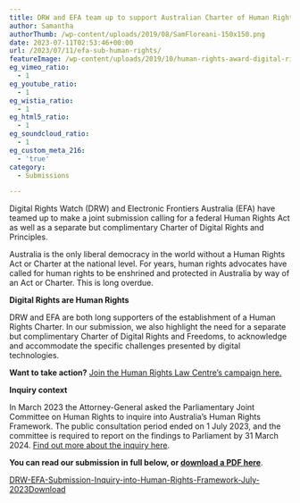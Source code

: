 ```yaml
---
title: DRW and EFA team up to support Australian Charter of Human Rights
author: Samantha
authorThumb: /wp-content/uploads/2019/08/SamFloreani-150x150.png
date: 2023-07-11T02:53:46+00:00
url: /2023/07/11/efa-sub-human-rights/
featureImage: /wp-content/uploads/2019/10/human-rights-award-digital-rights-watch.jpg
eg_vimeo_ratio:
  - 1
eg_youtube_ratio:
  - 1
eg_wistia_ratio:
  - 1
eg_html5_ratio:
  - 1
eg_soundcloud_ratio:
  - 1
eg_custom_meta_216:
  - 'true'
category:
  - Submissions

---
```

Digital Rights Watch (DRW) and Electronic Frontiers Australia (EFA) have teamed up to make a joint submission calling for a federal Human Rights Act as well as a separate but complimentary Charter of Digital Rights and Principles.

Australia is the only liberal democracy in the world without a Human Rights Act or Charter at the national level. For years, human rights advocates have called for human rights to be enshrined and protected in Australia by way of an Act or Charter. This is long overdue.

**Digital Rights are Human Rights**

DRW and EFA are both long supporters of the establishment of a Human Rights Charter. In our submission, we also highlight the need for a separate but complimentary Charter of Digital Rights and Freedoms, to acknowledge and accommodate the specific challenges presented by digital technologies.

**Want to take action?** <span style="text-decoration: underline;"><a href="https://charterofrights.org.au/" target="_blank" rel="noreferrer noopener">Join the Human Rights Law Centre&#8217;s campaign here.</a></span>

**Inquiry context**

In March 2023 the Attorney-General asked the Parliamentary Joint Committee on Human Rights to inquire into Australia&#8217;s Human Rights Framework. The public consultation period ended on 1 July 2023, and the committee is required to report on the findings to Parliament by 31 March 2024. <span style="text-decoration: underline;"><a href="https://www.aph.gov.au/Parliamentary_Business/Committees/Joint/Human_Rights/HumanRightsFramework" target="_blank" rel="noreferrer noopener">Find out more about the inquiry here</a></span>.

**You can read our submission in full below, or <span style="text-decoration: underline;"><a href="/wp-content/uploads/2023/07/DRW-EFA-Submission-Inquiry-into-Human-Rights-Framework-July-2023.pdf" target="_blank" rel="noreferrer noopener">download a PDF here</a></span>**.

<div data-wp-interactive="" class="wp-block-file">
  <a id="wp-block-file--media-efb94a9e-567b-4395-8de8-78b52a2541d9" href="/wp-content/uploads/2023/07/DRW-EFA-Submission-Inquiry-into-Human-Rights-Framework-July-2023.pdf">DRW-EFA-Submission-Inquiry-into-Human-Rights-Framework-July-2023</a><a href="/wp-content/uploads/2023/07/DRW-EFA-Submission-Inquiry-into-Human-Rights-Framework-July-2023.pdf" class="wp-block-file__button wp-element-button" download aria-describedby="wp-block-file--media-efb94a9e-567b-4395-8de8-78b52a2541d9">Download</a>
</div>
